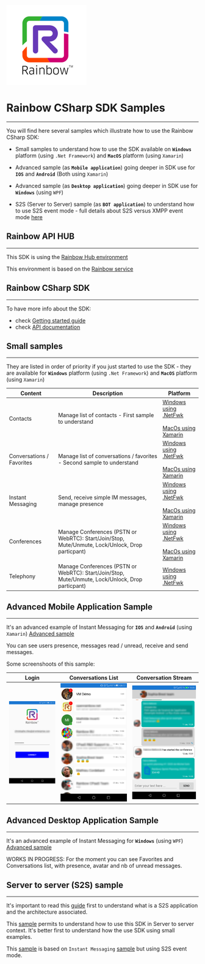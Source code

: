 ![Rainbow](logo_rainbow.png)

 
# Rainbow CSharp SDK Samples
---

You will find here several samples which illustrate how to use the Rainbow CSharp SDK:

- Small samples to understand how to use the SDK available on **`Windows`** platform (using `.Net Framework`) and **`MacOS`** platform (using `Xamarin`)

- Advanced sample (as **`Mobile application`**) going deeper in SDK use for **`IOS`** and **`Android`** (Both using `Xamarin`)

- Advanced sample (as **`Desktop application`**) going deeper in SDK use for **`Windows`** (using `WPF`)

- S2S (Server to Server) sample (as **`BOT application`**) to understand how to use S2S event mode - full details about S2S versus XMPP event mode [here](https://hub.openrainbow.com/#/documentation/doc/sdk/csharp/guides/035_events_mode) 

## Rainbow API HUB
---

This SDK is using the [Rainbow Hub environment](https://hub.openrainbow.com/)
 
This environment is based on the [Rainbow service](https://www.openrainbow.com/) 


## Rainbow CSharp SDK
---

To have more info about the SDK:
- check [Getting started guide](https://hub.openrainbow.com/#/documentation/doc/sdk/csharp/guides/001_getting_started)
- check [API documentation](https://hub.openrainbow.com/#/documentation/doc/sdk/csharp/api/Rainbow.Application)


## Small samples
---

They are listed in order of priority if you just started to use the SDK - they are available for **`Windows`** platform (using `.Net Framework`) and **`MacOS`** platform (using `Xamarin`)

| Content | Description | Platform | 
| ------- | ----------- | -------- |
| Contacts  | Manage list of contacts - First sample to understand | [Windows using .NetFwk](https://github.com/Rainbow-CPaaS/Rainbow-CSharp-SDK-Samples/tree/master/Windows_NetFwk/Contacts)<br><br>[MacOs using Xamarin](https://github.com/Rainbow-CPaaS/Rainbow-CSharp-SDK-Samples/tree/master/Mac_Xamarin/Contacts)|
| Conversations / Favorites | Manage list of conversations / favorites - Second sample to understand | [Windows using .NetFwk](https://github.com/Rainbow-CPaaS/Rainbow-CSharp-SDK-Samples/tree/master/Windows_NetFwk/Conversations)<br><br>[MacOs using Xamarin](https://github.com/Rainbow-CPaaS/Rainbow-CSharp-SDK-Samples/tree/master/Mac_Xamarin/Conversations) |
| Instant Messaging | Send, receive simple IM messages, manage presence | [Windows using .NetFwk](https://github.com/Rainbow-CPaaS/Rainbow-CSharp-SDK-Samples/tree/master/Windows_NetFwk/InstantMessaging)<br><br>[MacOs using Xamarin](https://github.com/Rainbow-CPaaS/Rainbow-CSharp-SDK-Samples/tree/master/Mac_Xamarin/InstantMessaging) |
| Conferences | Manage Conferences (PSTN or WebRTC): Start/Join/Stop, Mute/Unmute, Lock/Unlock, Drop particpant) | [Windows using .NetFwk](https://github.com/Rainbow-CPaaS/Rainbow-CSharp-SDK-Samples/tree/master/Windows_NetFwk/Conferences)<br><br>[MacOs using Xamarin](https://github.com/Rainbow-CPaaS/Rainbow-CSharp-SDK-Samples/tree/master/Mac_Xamarin/Conferences) |
| Telephony | Manage Conferences (PSTN or WebRTC): Start/Join/Stop, Mute/Unmute, Lock/Unlock, Drop particpant) | [Windows using .NetFwk](https://github.com/Rainbow-CPaaS/Rainbow-CSharp-SDK-Samples/tree/master/Windows_NetFwk/Telephony) |


## Advanced Mobile Application Sample 
---

It's an advanced example of Instant Messaging for **`IOS`** and **`Android`** (using `Xamarin`) [Advanced sample](https://github.com/Rainbow-CPaaS/Rainbow-CSharp-SDK-Samples/tree/master/Windows_NetFwk/Contacts)

You can see users presence, messages read / unread, receive and send  messages.

Some screenshoots of this sample:

| Login | Conversations List | Conversation Stream |
| ----- | ------------------ | ------------------- |
| ![Login screen](./images/MobileApp_Login.png) | ![Conversations List](./images/MobileApp_Conversations_List.png) | ![Conversation Stream](./images/MobileApp_Conversation_Stream.png) |


## Advanced Desktop Application Sample 
---

It's an advanced example of Instant Messaging for **`Windows`** (using `WPF`) [Advanced sample](https://github.com/Rainbow-CPaaS/Rainbow-CSharp-SDK-Samples/tree/master/Windows_WPF/WPF_InstantMessaging)

WORKS IN PROGRESS:
For the moment you can see Favorites and Conversations list, with presence, avatar and nb of unread messages.


## Server to server (S2S) sample 
---

It's important to read this [guide](https://hub.openrainbow.net/#/documentation/doc/sdk/csharp/guides/035_events_mode) first to understand what is a S2S application and the architecture associated.

This [sample](https://github.com/Rainbow-CPaaS/Rainbow-CSharp-SDK-Samples/tree/master/S2S) permits to understand how to use this SDK in Server to server context. It's better first to understand how the use SDK using small examples.

This [sample](https://github.com/Rainbow-CPaaS/Rainbow-CSharp-SDK-Samples/tree/master/S2S) is based on `Instant Messaging` [sample](https://github.com/Rainbow-CPaaS/Rainbow-CSharp-SDK-Samples/tree/master/Windows_NetFwk/InstantMessaging) but using S2S event mode.
